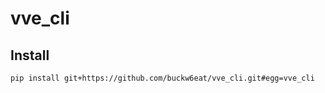 # vve_cli

## Install

```
pip install git+https://github.com/buckw6eat/vve_cli.git#egg=vve_cli
```

